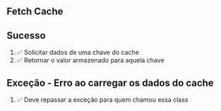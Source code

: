 ## Fetch Cache

## Sucesso
1. ✅ Solicitar dados de uma chave do cache
2. ✅ Retornar o valor armazenado para aquela chave

## Exceção - Erro ao carregar os dados do cache
1. ✅ Deve repassar a exceção para quem chamou essa class